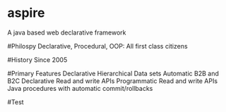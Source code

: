 # aspire
A java based web declarative framework

#Philospy
Declarative, Procedural, OOP: All first class citizens

#History
Since 2005

#Primary Features
Declarative Hierarchical Data sets
Automatic B2B and B2C
Declarative Read and write APIs
Programmatic Read and write APIs
Java procedures with automatic commit/rollbacks

#Test
  